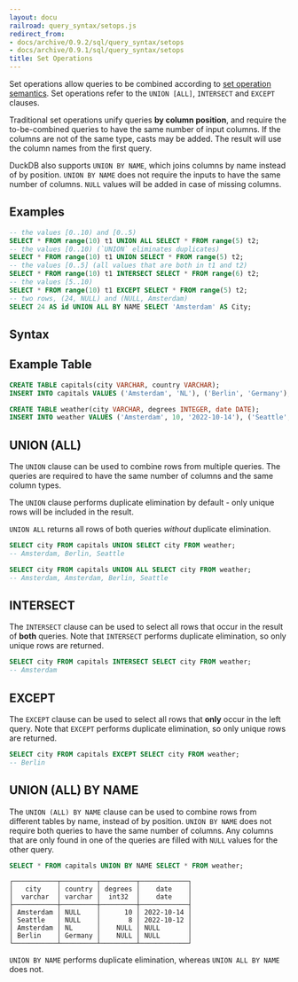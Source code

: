 ```yaml
---
layout: docu
railroad: query_syntax/setops.js
redirect_from:
- docs/archive/0.9.2/sql/query_syntax/setops
- docs/archive/0.9.1/sql/query_syntax/setops
title: Set Operations
---
```


Set operations allow queries to be combined according to [set operation semantics](https://en.wikipedia.org/wiki/Set_(mathematics)#Basic_operations). Set operations refer to the `UNION [ALL]`, `INTERSECT` and `EXCEPT` clauses.

Traditional set operations unify queries **by column position**, and require the to-be-combined queries to have the same number of input columns. If the columns are not of the same type, casts may be added.  The result will use the column names from the first query.

DuckDB also supports `UNION BY NAME`, which joins columns by name instead of by position. `UNION BY NAME` does not require the inputs to have the same number of columns. `NULL` values will be added in case of missing columns. 

## Examples

```sql
-- the values [0..10) and [0..5)
SELECT * FROM range(10) t1 UNION ALL SELECT * FROM range(5) t2;
-- the values [0..10) (`UNION` eliminates duplicates)
SELECT * FROM range(10) t1 UNION SELECT * FROM range(5) t2;
-- the values [0..5] (all values that are both in t1 and t2)
SELECT * FROM range(10) t1 INTERSECT SELECT * FROM range(6) t2;
-- the values [5..10)
SELECT * FROM range(10) t1 EXCEPT SELECT * FROM range(5) t2;
-- two rows, (24, NULL) and (NULL, Amsterdam)
SELECT 24 AS id UNION ALL BY NAME SELECT 'Amsterdam' AS City;
```

## Syntax

<div id="rrdiagram"></div>

## Example Table

```sql
CREATE TABLE capitals(city VARCHAR, country VARCHAR);
INSERT INTO capitals VALUES ('Amsterdam', 'NL'), ('Berlin', 'Germany');

CREATE TABLE weather(city VARCHAR, degrees INTEGER, date DATE);
INSERT INTO weather VALUES ('Amsterdam', 10, '2022-10-14'), ('Seattle', 8, '2022-10-12');
```

## UNION (ALL)

The `UNION` clause can be used to combine rows from multiple queries. The queries are required to have the same number of columns and the same column types.

The `UNION` clause performs duplicate elimination by default - only unique rows will be included in the result.

`UNION ALL` returns all rows of both queries *without* duplicate elimination.

```sql
SELECT city FROM capitals UNION SELECT city FROM weather;
-- Amsterdam, Berlin, Seattle

SELECT city FROM capitals UNION ALL SELECT city FROM weather;
-- Amsterdam, Amsterdam, Berlin, Seattle
```

## INTERSECT

The `INTERSECT` clause can be used to select all rows that occur in the result of **both** queries. Note that `INTERSECT` performs duplicate elimination, so only unique rows are returned.

```sql
SELECT city FROM capitals INTERSECT SELECT city FROM weather;
-- Amsterdam
```

## EXCEPT

The `EXCEPT` clause can be used to select all rows that **only** occur in the left query. Note that `EXCEPT` performs duplicate elimination, so only unique rows are returned.

```sql
SELECT city FROM capitals EXCEPT SELECT city FROM weather;
-- Berlin
```

## UNION (ALL) BY NAME

The `UNION (ALL) BY NAME` clause can be used to combine rows from different tables by name, instead of by position. `UNION BY NAME` does not require both queries to have the same number of columns. Any columns that are only found in one of the queries are filled with `NULL` values for the other query.   

```sql
SELECT * FROM capitals UNION BY NAME SELECT * FROM weather;
```

```text
┌───────────┬─────────┬─────────┬────────────┐
│   city    │ country │ degrees │    date    │
│  varchar  │ varchar │  int32  │    date    │
├───────────┼─────────┼─────────┼────────────┤
│ Amsterdam │ NULL    │      10 │ 2022-10-14 │
│ Seattle   │ NULL    │       8 │ 2022-10-12 │
│ Amsterdam │ NL      │    NULL │ NULL       │
│ Berlin    │ Germany │    NULL │ NULL       │
└───────────┴─────────┴─────────┴────────────┘
```

`UNION BY NAME` performs duplicate elimination, whereas `UNION ALL BY NAME` does not.